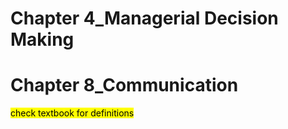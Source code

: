 # Chapter 4_Managerial Decision Making
# Chapter 8_Communication


<mark class="hltr-yellow">check textbook for definitions</mark>
